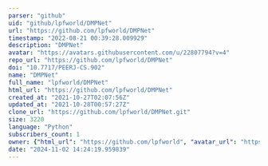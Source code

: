 ```yaml
---
parser: "github"
uid: "github/lpfworld/DMPNet"
url: "https://github.com/lpfworld/DMPNet"
timestamp: "2022-08-21 00:39:28.009929"
description: "DMPNet"
avatar: "https://avatars.githubusercontent.com/u/22807794?v=4"
repo_url: "https://github.com/lpfworld/DMPNet"
doi: "10.7717/PEERJ-CS.902"
name: "DMPNet"
full_name: "lpfworld/DMPNet"
html_url: "https://github.com/lpfworld/DMPNet"
created_at: "2021-10-27T02:07:56Z"
updated_at: "2021-10-28T00:57:27Z"
clone_url: "https://github.com/lpfworld/DMPNet.git"
size: 3220
language: "Python"
subscribers_count: 1
owner: {"html_url": "https://github.com/lpfworld", "avatar_url": "https://avatars.githubusercontent.com/u/22807794?v=4", "login": "lpfworld", "type": "User"}
date: "2024-11-02 14:24:19.959839"
---
```

